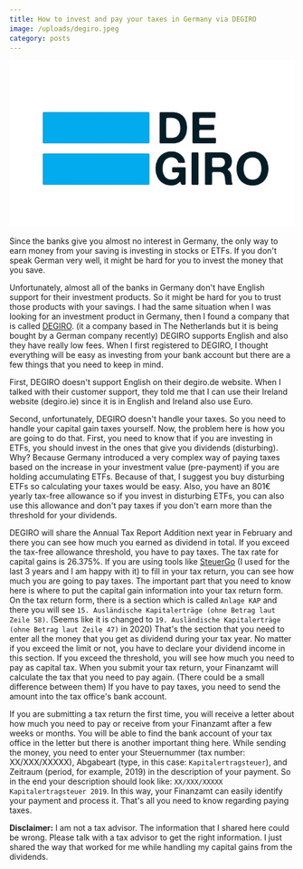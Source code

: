 ```yaml
---
title: How to invest and pay your taxes in Germany via DEGIRO
image: /uploads/degiro.jpeg
category: posts
---
```


![DEGIRO logo](/uploads/degiro.jpeg)

Since the banks give you almost no interest in Germany, the only way to earn money from your saving is investing in stocks or ETFs. If you don't speak German very well, it might be hard for you to invest the money that you save.

Unfortunately, almost all of the banks in Germany don't have English support for their investment products. So it might be hard for you to trust those products with your savings. I had the same situation when I was looking for an investment product in Germany, then I found a company that is called [DEGIRO](https://www.degiro.ie/member-get-member/receive-20-euros-and-start-trading.html?id=C926FF76&referral_name=Mert%20Bulan&utm_source=mgm). (it a company based in The Netherlands but it is being bought by a German company recently) DEGIRO supports English and also they have really low fees. When I first registered to DEGIRO, I thought everything will be easy as investing from your bank account but there are a few things that you need to keep in mind.

First, DEGIRO doesn't support English on their degiro.de website. When I talked with their customer support, they told me that I can use their Ireland website (degiro.ie) since it is in English and Ireland also use Euro.

Second, unfortunately, DEGIRO doesn't handle your taxes. So you need to handle your capital gain taxes yourself. Now, the problem here is how you are going to do that. First, you need to know that if you are investing in ETFs, you should invest in the ones that give you dividends (disturbing). Why? Because Germany introduced a very complex way of paying taxes based on the increase in your investment value (pre-payment) if you are holding accumulating ETFs. Because of that, I suggest you buy disturbing ETFs so calculating your taxes would be easy. Also, you have an 801€ yearly tax-free allowance so if you invest in disturbing ETFs, you can also use this allowance and don't pay taxes if you don't earn more than the threshold for your dividends.

DEGIRO will share the Annual Tax Report Addition next year in February and there you can see how much you earned as dividend in total. If you exceed the tax-free allowance threshold, you have to pay taxes. The tax rate for capital gains is 26.375%. If you are using tools like [SteuerGo](https://www.steuergo.de) (I used for the last 3 years and I am happy with it) to fill in your tax return, you can see how much you are going to pay taxes. The important part that you need to know here is where to put the capital gain information into your tax return form. On the tax return form, there is a section which is called `Anlage KAP` and there you will see `15. Ausländische Kapitalerträge (ohne Betrag laut Zeile 58)`. (Seems like it is changed to `19. Ausländische Kapitalerträge (ohne Betrag laut Zeile 47)` in 2020) That's the section that you need to enter all the money that you get as dividend during your tax year. No matter if you exceed the limit or not, you have to declare your dividend income in this section. If you exceed the threshold, you will see how much you need to pay as capital tax. When you submit your tax return, your Finanzamt will calculate the tax that you need to pay again. (There could be a small difference between them) If you have to pay taxes, you need to send the amount into the tax office's bank account.

If you are submitting a tax return the first time, you will receive a letter about how much you need to pay or receive from your Finanzamt after a few weeks or months. You will be able to find the bank account of your tax office in the letter but there is another important thing here. While sending the money, you need to enter your Steuernummer (tax number: XX/XXX/XXXXX), Abgabeart (type, in this case: `Kapitalertragsteuer`), and Zeitraum (period, for example, 2019) in the description of your payment. So in the end your description should look like: `XX/XXX/XXXXX Kapitalertragsteuer 2019`. In this way, your Finanzamt can easily identify your payment and process it. That's all you need to know regarding paying taxes.

**Disclaimer:** I am not a tax advisor. The information that I shared here could be wrong. Please talk with a tax advisor to get the right information. I just shared the way that worked for me while handling my capital gains from the dividends.
